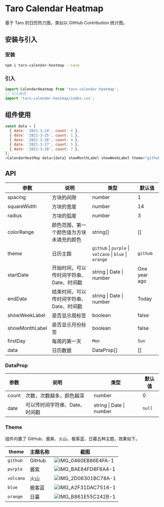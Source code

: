 # Taro Calendar Heatmap

基于 Taro 的日历热力图，类似以 GitHub Contribution 统计图。

## 安装与引入

### 安装

```bash
npm i taro-calendar-heatmap --save
```

### 引入

```js
import CalendarHeatmap from 'taro-calendar-heatmap';
// 引入样式
import 'taro-calendar-heatmap/index.css';
```

## 组件使用

```javascript
const data = [
  { date: '2021-3-24', count: 6 },
  { date: '2021-3-25', count: 1 },
  { date: '2021-3-26', count: 4 },
  { date: '2021-3-27', count: 5 },
  { date: '2021-3-28', count: 7 },
];
<CalendarHeatMap data={data} showMonthLabel showWeekLabel theme="github" />;
```

## API

| 参数           | 说明                                     | 类型                                              | 默认值       |
| -------------- | ---------------------------------------- | ------------------------------------------------- | ------------ |
| spacing        | 方块的间隙                               | number                                            | 1            |
| squareWidth    | 方块的宽度                               | number                                            | 14           |
| radius         | 方块的弧度                               | number                                            | 3            |
| colorRange     | 颜色范围，第一个颜色值为方块未填充的颜色 | string[]                                          | []           |
| theme          | 日历主题                                 | `github` \| `purple` \| `volcano` \| `blue` \| `orange` | `github`     |
| startDate      | 开始时间，可以传时间字符串、Date、时间戳 | string \| Date \| number                          | One year ago |
| endDate        | 结束时间，可以传时间字符串、Date、时间戳 | string \| Date \| number                          | Today        |
| showWeekLabel  | 是否显示周标签                           | boolean                                           | false        |
| showMonthLabel | 是否显示月份标签                         | boolean                                           | false        |
| firstDay       | 每周的第一天                             | `Mon` | `Sun`                                     | `Mon`        |
| data           | 日历数据                                 | DataProp[]                                        | []           |
### DataProp

| 参数  | 说明                           | 类型                     | 默认值 |
| ----- | ------------------------------ | ------------------------ | ------ |
| count | 次数，次数越多，颜色越深       | number                   | 0      |
| date  | 可以传时间字符串、Date、时间戳 | string \| Date \| number | `null` |

### Theme

组件内置了 GitHub、酱紫、火山、极客蓝、日暮五种主题，效果如下。

| theme | 主题名称 | 截图 |
| --- | --- | --- |
| `github` | GitHub | ![IMG_0460EB86E4FA-1](https://mayandev.oss-cn-hangzhou.aliyuncs.com/uPic/IMG_0460EB86E4FA-1.jpeg) |
| `purple` | 酱紫 | ![IMG_BAE84FD8F6A4-1](https://mayandev.oss-cn-hangzhou.aliyuncs.com/uPic/IMG_BAE84FD8F6A4-1.jpeg) |
| `volcano` | 火山 | ![IMG_2D06301BC78A-1](https://mayandev.oss-cn-hangzhou.aliyuncs.com/uPic/IMG_2D06301BC78A-1.jpeg) |
| `blue` | 极客蓝 | ![IMG_A2F31DAC7516-1](https://mayandev.oss-cn-hangzhou.aliyuncs.com/uPic/IMG_A2F31DAC7516-1.jpeg) |
| `orange` | 日暮 | ![IMG_B861E55C242B-1](https://mayandev.oss-cn-hangzhou.aliyuncs.com/uPic/IMG_B861E55C242B-1.jpeg) |
